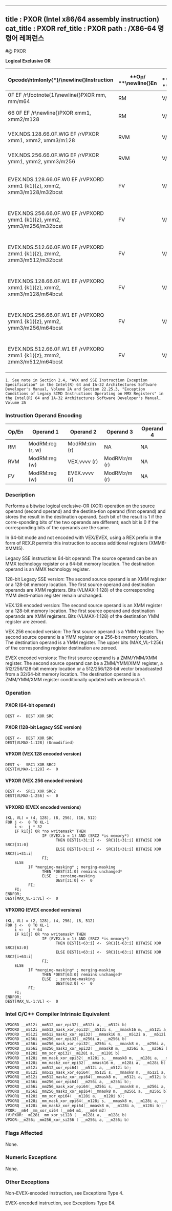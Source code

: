 ----------------------------
title : PXOR (Intel x86/64 assembly instruction)
cat_title : PXOR
ref_title : PXOR
path : /X86-64 명령어 레퍼런스
----------------------------
#@ PXOR

**Logical Exclusive OR**

|**Opcode\htmlonly{*}/**\newline{}**Instruction**|**Op/ **\newline{}**En**|**64/32 bit **\newline{}**Mode **\newline{}**Support**|**CPUID **\newline{}**Feature **\newline{}**Flag**|**Description**|
|------------------------------------------------|------------------------|------------------------------------------------------|--------------------------------------------------|---------------|
|0F EF /r\footnote{1}\newline{}PXOR mm, mm/m64|RM|V/V|MMX|Bitwise XOR of mm/m64 and mm.|
|66 0F EF /r\newline{}PXOR xmm1, xmm2/m128|RM|V/V|SSE2|Bitwise XOR of xmm2/m128 and xmm1.|
|VEX.NDS.128.66.0F.WIG EF /rVPXOR xmm1, xmm2, xmm3/m128|RVM|V/V|AVX|Bitwise XOR of xmm3/m128 and xmm2.|
|VEX.NDS.256.66.0F.WIG EF /rVPXOR ymm1, ymm2, ymm3/m256|RVM|V/V|AVX2|Bitwise XOR of ymm3/m256 and ymm2.|
|EVEX.NDS.128.66.0F.W0 EF /rVPXORD xmm1 {k1}{z}, xmm2, xmm3/m128/m32bcst |FV|V/V|AVX512VLAVX512F|Bitwise XOR of packed doubleword integers in xmm2 and xmm3/m128 using writemask k1. |
|EVEX.NDS.256.66.0F.W0 EF /rVPXORD ymm1 {k1}{z}, ymm2, ymm3/m256/m32bcst |FV|V/V|AVX512VLAVX512F|Bitwise XOR of packed doubleword integers in ymm2 and ymm3/m256 using writemask k1. |
|EVEX.NDS.512.66.0F.W0 EF /rVPXORD zmm1 {k1}{z}, zmm2, zmm3/m512/m32bcst |FV|V/V|AVX512F|Bitwise XOR of packed doubleword integers in zmm2 and zmm3/m512/m32bcst using writemask k1. |
|EVEX.NDS.128.66.0F.W1 EF /rVPXORQ xmm1 {k1}{z}, xmm2, xmm3/m128/m64bcst |FV|V/V|AVX512VLAVX512F|Bitwise XOR of packed quadword integers in xmm2 and xmm3/m128 using writemask k1. |
|EVEX.NDS.256.66.0F.W1 EF /rVPXORQ ymm1 {k1}{z}, ymm2, ymm3/m256/m64bcst |FV|V/V|AVX512VLAVX512F|Bitwise XOR of packed quadword integers in ymm2 and ymm3/m256 using writemask k1. |
|EVEX.NDS.512.66.0F.W1 EF /rVPXORQ zmm1 {k1}{z}, zmm2, zmm3/m512/m64bcst |FV|V/V|AVX512F|Bitwise XOR of packed quadword integers in zmm2 and zmm3/m512/m64bcst using writemask k1. |

```note
1. See note in Section 2.4, "AVX and SSE Instruction Exception Specification" in the Intel(R) 64 and IA-32 Architectures Software Developer's Manual, Volume 2A and Section 22.25.3, "Exception Conditions of Legacy SIMD Instructions Operating on MMX Registers" in the Intel(R) 64 and IA-32 Architectures Software Developer's Manual, Volume 3A
```
### Instruction Operand Encoding


|Op/En|Operand 1|Operand 2|Operand 3|Operand 4|
|-----|---------|---------|---------|---------|
|RM|ModRM:reg (r, w)|ModRM:r/m (r)|NA|NA|
|RVM|ModRM:reg (w)|VEX.vvvv (r)|ModRM:r/m (r)|NA|
|FV|ModRM:reg (w)|EVEX.vvvv (r)|ModRM:r/m (r)|NA|
### Description


Performs a bitwise logical exclusive-OR (XOR) operation on the source operand (second operand) and the destina-tion operand (first operand) and stores the result in the destination operand. Each bit of the result is 1 if the corre-sponding bits of the two operands are different; each bit is 0 if the corresponding bits of the operands are the same.

In 64-bit mode and not encoded with VEX/EVEX, using a REX prefix in the form of REX.R permits this instruction to access additional registers (XMM8-XMM15).

Legacy SSE instructions 64-bit operand: The source operand can be an MMX technology register or a 64-bit memory location. The destination operand is an MMX technology register.



128-bit Legacy SSE version: The second source operand is an XMM register or a 128-bit memory location. The first source operand and destination operands are XMM registers. Bits (VLMAX-1:128) of the corresponding YMM desti-nation register remain unchanged.

VEX.128 encoded version: The second source operand is an XMM register or a 128-bit memory location. The first source operand and destination operands are XMM registers. Bits (VLMAX-1:128) of the destination YMM register are zeroed. 

VEX.256 encoded version: The first source operand is a YMM register. The second source operand is a YMM register or a 256-bit memory location. The destination operand is a YMM register. The upper bits (MAX_VL-1:256) of the corresponding register destination are zeroed.

EVEX encoded versions: The first source operand is a ZMM/YMM/XMM register. The second source operand can be a ZMM/YMM/XMM register, a 512/256/128-bit memory location or a 512/256/128-bit vector broadcasted from a 32/64-bit memory location. The destination operand is a ZMM/YMM/XMM register conditionally updated with writemask k1.


### Operation
#### PXOR (64-bit operand)
```info-verb
DEST <-   DEST XOR SRC
```
#### PXOR (128-bit Legacy SSE version)
```info-verb
DEST  <-  DEST XOR SRC
DEST[VLMAX-1:128] (Unmodified)
```
#### VPXOR (VEX.128 encoded version)
```info-verb
DEST <-   SRC1 XOR SRC2
DEST[VLMAX-1:128]  <-  0
```
#### VPXOR (VEX.256 encoded version)
```info-verb
DEST <-   SRC1 XOR SRC2
DEST[VLMAX-1:256]  <-  0
```
#### VPXORD (EVEX encoded versions) 
```info-verb
(KL, VL) = (4, 128), (8, 256), (16, 512)
FOR j  <-  0 TO KL-1
    i <-   j * 32
    IF k1[j] OR *no writemask* THEN
                IF (EVEX.b = 1) AND (SRC2 *is memory*)
                      THEN DEST[i+31:i] <-   SRC1[i+31:i] BITWISE XOR SRC2[31:0]
                      ELSE DEST[i+31:i] <-   SRC1[i+31:i] BITWISE XOR SRC2[i+31:i]
                FI;
    ELSE 
          IF *merging-masking* ; merging-masking
                THEN *DEST[31:0] remains unchanged*
                ELSE  ; zeroing-masking
                      DEST[31:0]  <-  0
          FI;
    FI;
ENDFOR;
DEST[MAX_VL-1:VL] <-   0
```
#### VPXORQ (EVEX encoded versions) 
```info-verb
(KL, VL) = (2, 128), (4, 256), (8, 512)
FOR j  <-  0 TO KL-1
    i  <-  j * 64
    IF k1[j] OR *no writemask* THEN
                IF (EVEX.b = 1) AND (SRC2 *is memory*)
                      THEN DEST[i+63:i] <-   SRC1[i+63:i] BITWISE XOR SRC2[63:0]
                      ELSE DEST[i+63:i]  <-  SRC1[i+63:i] BITWISE XOR SRC2[i+63:i]
                FI;
    ELSE 
          IF *merging-masking* ; merging-masking
                THEN *DEST[63:0] remains unchanged*
                ELSE  ; zeroing-masking
                      DEST[63:0] <-   0
          FI;
    FI;
ENDFOR;
DEST[MAX_VL-1:VL]  <-  0
```

### Intel C/C++ Compiler Intrinsic Equivalent

```cpp
VPXORD __m512i _mm512_xor_epi32(__m512i a, __m512i b)
VPXORD __m512i _mm512_mask_xor_epi32(__m512i s, __mmask16 m, __m512i a, __m512i b)
VPXORD __m512i _mm512_maskz_xor_epi32( __mmask16 m, __m512i a, __m512i b)
VPXORD __m256i _mm256_xor_epi32(__m256i a, __m256i b)
VPXORD __m256i _mm256_mask_xor_epi32(__m256i s, __mmask8 m, __m256i a, __m256i b)
VPXORD __m256i _mm256_maskz_xor_epi32( __mmask8 m, __m256i a, __m256i b)
VPXORD __m128i _mm_xor_epi32(__m128i a, __m128i b)
VPXORD __m128i _mm_mask_xor_epi32(__m128i s, __mmask8 m, __m128i a, __m128i b)
VPXORD __m128i _mm_maskz_xor_epi32( __mmask16 m, __m128i a, __m128i b)
VPXORQ __m512i _mm512_xor_epi64( __m512i a, __m512i b);
VPXORQ __m512i _mm512_mask_xor_epi64(__m512i s, __mmask8 m, __m512i a, __m512i b);
VPXORQ __m512i _mm512_maskz_xor_epi64(__mmask8 m, __m512i a, __m512i b);
VPXORQ __m256i _mm256_xor_epi64( __m256i a, __m256i b);
VPXORQ __m256i _mm256_mask_xor_epi64(__m256i s, __mmask8 m, __m256i a, __m256i b);
VPXORQ __m256i _mm256_maskz_xor_epi64(__mmask8 m, __m256i a, __m256i b);
VPXORQ __m128i _mm_xor_epi64( __m128i a, __m128i b);
VPXORQ __m128i _mm_mask_xor_epi64(__m128i s, __mmask8 m, __m128i a, __m128i b);
VPXORQ __m128i _mm_maskz_xor_epi64(__mmask8 m, __m128i a, __m128i b);
PXOR:__m64 _mm_xor_si64 (__m64 m1, __m64 m2)
(V)PXOR:__m128i _mm_xor_si128 ( __m128i a, __m128i b)
VPXOR:__m256i _mm256_xor_si256 ( __m256i a, __m256i b)
```
### Flags Affected


None.

### Numeric Exceptions


None.

### Other Exceptions


Non-EVEX-encoded instruction, see Exceptions Type 4.

EVEX-encoded instruction, see Exceptions Type E4.

